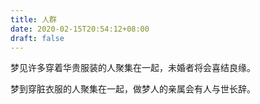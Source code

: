 ```yaml
---
title: 人群
date: 2020-02-15T20:54:12+08:00
draft: false
---
```


梦见许多穿着华贵服装的人聚集在一起，未婚者将会喜结良缘。<br>


梦到穿脏衣服的人聚集在一起，做梦人的亲属会有人与世长辞。<br>
